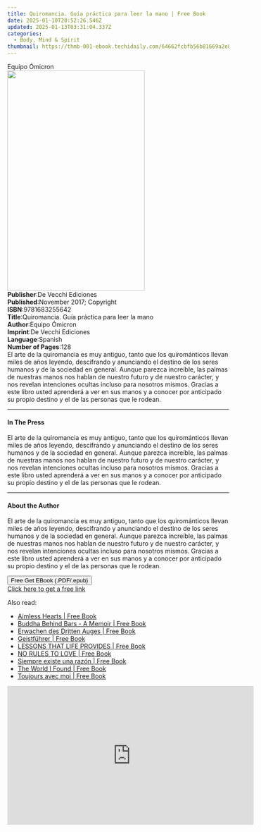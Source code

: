 ```yaml
---
title: Quiromancia. Guía práctica para leer la mano | Free Book
date: 2025-01-10T20:52:26.546Z
updated: 2025-01-13T03:31:04.337Z
categories:
  - Body, Mind & Spirit
thumbnail: https://thmb-001-ebook.techidaily.com/64662fcbfb56b81669a2e8e5c71b06254533eb0d0bc50322e16998f7ff3b9ec7.jpg
---
```

<main id="book-container">
  <div class="flex flex-col">
    <div class="book-brief flex-1 py-6 px-4 sm:p-6 md:py-10 md:px-8">
      <!-- brief-->
      <div class="book-brief-main">Equipo Ómicron</div>
    </div>
    <div
      class="book-meta-info flex-1 grid gap-4 col-start-1 col-end-3 row-start-1 sm:mb-6 sm:grid-cols-4 lg:gap-6 lg:col-start-2 lg:row-end-6 lg:row-span-6 lg:mb-0"
    >
      <div
        class="book-meta-info-left place-content-center mt-4 p-4 text-sm leading-6 col-start-2 col-span-2 dark:text-slate-400"
      >
        <img
          class="w-full h-500 object-cover rounded-lg sm:h-255 sm:col-span-2 lg:col-span-full"
          src="https://img-001-ebook.techidaily.com/27fdfc0edb1a1502f3a89cc6d2d8d40491236871bb7a57e3ced8267ec1e444bf.jpg"
          alt=""
          width="312"
          height="500"
        />
      </div>
      <div
        class="book-meta-info-right mt-2 col-start-1 row-start-2 col-span-3 self-center"
      >
        <!-- meta data  -->
        <div class="flex flex-col px-4 md:px-8">
          <div class="flex-1">
            <strong>Publisher</strong>:<span class="px-2"
              >De Vecchi Ediciones</span
            >
          </div>
          <div class="flex-1">
            <strong>Published</strong>:<span class="px-2"
              >November 2017; Copyright</span
            >
          </div>
          <div class="flex-1">
            <strong>ISBN</strong>:<span class="px-2">9781683255642</span>
          </div>
          <div class="flex-1">
            <strong>Title</strong>:<span class="px-2"
              >Quiromancia. Guía práctica para leer la mano</span
            >
          </div>
          <div class="flex-1">
            <strong>Author</strong>:<span class="px-2">Equipo Ómicron</span>
          </div>
          <div class="flex-1">
            <strong>Imprint</strong>:<span class="px-2"
              >De Vecchi Ediciones</span
            >
          </div>
          <div class="flex-1">
            <strong>Language</strong>:<span class="px-2">Spanish</span>
          </div>
          <div class="flex-1">
            <strong>Number of Pages</strong>:<span class="px-2">128</span>
          </div>
        </div>
      </div>
    </div>
    <div class="book-description flex-1 py-6 px-4 sm:p-6 md:py-10 md:px-8">
      <div class="book-description-main">
        <div accordion-content="" id="description">
          El arte de la quiromancia es muy antiguo, tanto que los quirománticos
          llevan miles de años leyendo, descifrando y anunciando el destino de
          los seres humanos y de la sociedad en general. Aunque parezca
          increíble, las palmas de nuestras manos nos hablan de nuestro futuro y
          de nuestro carácter, y nos revelan intenciones ocultas incluso para
          nosotros mismos. Gracias a este libro usted aprenderá a ver en sus
          manos y a conocer por anticipado su propio destino y el de las
          personas que le rodean.
        </div>
      </div>
    </div>
    <div class="book-excerpts flex-1 py-6 px-4 sm:p-6 md:py-10 md:px-8">
      <!-- excerpts-->
      <div class="book-excerpts-main">
        <hr />
        <h4 class="placeholder placeholder-heading">
          <span>In The Press</span>
        </h4>
        <p>
          El arte de la quiromancia es muy antiguo, tanto que los quirománticos
          llevan miles de años leyendo, descifrando y anunciando el destino de
          los seres humanos y de la sociedad en general. Aunque parezca
          increíble, las palmas de nuestras manos nos hablan de nuestro futuro y
          de nuestro carácter, y nos revelan intenciones ocultas incluso para
          nosotros mismos. Gracias a este libro usted aprenderá a ver en sus
          manos y a conocer por anticipado su propio destino y el de las
          personas que le rodean.
        </p>
      </div>
    </div>
    <div class="book-about-author flex-1 py-6 px-4 sm:p-6 md:py-10 md:px-8">
      <!-- about author-->
      <div class="book-main-author-main">
        <hr />
        <h4 class="placeholder placeholder-heading">
          <span>About the Author</span>
        </h4>
        <p>
          El arte de la quiromancia es muy antiguo, tanto que los quirománticos
          llevan miles de años leyendo, descifrando y anunciando el destino de
          los seres humanos y de la sociedad en general. Aunque parezca
          increíble, las palmas de nuestras manos nos hablan de nuestro futuro y
          de nuestro carácter, y nos revelan intenciones ocultas incluso para
          nosotros mismos. Gracias a este libro usted aprenderá a ver en sus
          manos y a conocer por anticipado su propio destino y el de las
          personas que le rodean.
        </p>
      </div>
    </div>
    <div class="book-free-get flex-1 py-6 px-4 sm:p-6 md:py-10 md:px-8">
      <button
        id="btn-free-get"
        class="bg-blue-500 hover:bg-blue-700 text-white font-bold py-2 px-4 rounded"
      >
        Free Get EBook (.PDF/.epub)
      </button>
      <div id="countdown-display" class="px-2 text-lg mt-2"></div>
      <a
        id="free-link"
        class="hidden bg-blue-500 hover:bg-blue-700 text-white font-bold py-2 px-4 rounded"
        href="https://www.ebooks.com/en-us/book/2654455/quiromancia-gu-a-pr-ctica-para-leer-la-mano/equipo-micron/"
        target="_blank"
        >Click here to get a free link</a
      >
    </div>
    <script>
      let countdownTime = 0;
      let countdownInterval = null;
      document
        .getElementById('btn-free-get')
        .addEventListener('click', startCountdown);
      function startCountdown() {
        countdownTime = new Date().getTime() + 60000 * 3;
        countdownInterval = setInterval(updateCountdown, 1000);
        document.getElementById('btn-free-get').disabled = true;
        document
          .getElementById('btn-free-get')
          .classList.add('bg-gray-500', 'cursor-not-allowed');
      }
      function updateCountdown() {
        let currentTime = new Date().getTime();
        let timeLeft = countdownTime - currentTime;
        let secondsLeft = Math.floor(timeLeft / 1000);
        document.getElementById('countdown-display').innerHTML =
          `Remaining time: ${secondsLeft} seconds.`;
        if (secondsLeft <= 0) {
          clearInterval(countdownInterval);
          document.getElementById('btn-free-get').classList.add('hidden');
          document.getElementById('free-link').classList.remove('hidden');
          document.getElementById('countdown-display').innerHTML = '';
        }
      }
    </script>
  </div>
</main>

<ins class="adsbygoogle"
      style="display:block"
      data-ad-client="ca-pub-7571918770474297"
      data-ad-slot="8358498916"
      data-ad-format="auto"
      data-full-width-responsive="true"></ins>
    

<span class="atpl-alsoreadstyle">Also read:</span>
<div><ul>
<li><a href="https://novels-ebooks.techidaily.com/210968728-9781088225400-aimless-hearts/"><u>Aimless Hearts | Free Book</u></a></li>
<li><a href="https://novels-ebooks.techidaily.com/210968722-9798988050513-buddha-behind-bars-a-memoir/"><u>Buddha Behind Bars - A Memoir | Free Book</u></a></li>
<li><a href="https://novels-ebooks.techidaily.com/210968712-9781761039348-erwachen-des-dritten-auges/"><u>Erwachen des Dritten Auges | Free Book</u></a></li>
<li><a href="https://novels-ebooks.techidaily.com/210968714-9781761039409-geistfuhrer/"><u>Geistführer | Free Book</u></a></li>
<li><a href="https://novels-ebooks.techidaily.com/210968727-9781088225646-lessons-that-life-provides/"><u>LESSONS THAT LIFE PROVIDES | Free Book</u></a></li>
<li><a href="https://novels-ebooks.techidaily.com/210968740-9781088225714-no-rules-to-love/"><u>NO RULES TO LOVE | Free Book</u></a></li>
<li><a href="https://novels-ebooks.techidaily.com/210968711-9781088227503-siempre-existe-una-razon/"><u>Siempre existe una razón | Free Book</u></a></li>
<li><a href="https://novels-ebooks.techidaily.com/210968744-9781088231494-the-world-i-found/"><u>The World I Found | Free Book</u></a></li>
<li><a href="https://novels-ebooks.techidaily.com/210968742-9781088232996-toujours-avec-moi/"><u>Toujours avec moi | Free Book</u></a></li>
</ul></div>

<!-- affiliate ads begin -->
<iframe width="560" height="315" src="https://www.youtube.com/embed/E3yY7lZ-FKA?si=g8VEuExP8GH59B69" title="YouTube video player" frameborder="0" allow="accelerometer; autoplay; clipboard-write; encrypted-media; gyroscope; picture-in-picture; web-share" referrerpolicy="strict-origin-when-cross-origin" allowfullscreen></iframe>
<!-- affiliate ads end -->

